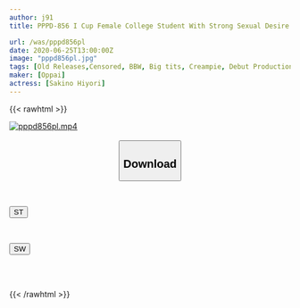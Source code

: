 ```yaml
---
author: j91
title: PPPD-856 I Cup Female College Student With Strong Sexual Desire To Go To The Pharmacy AV DEBUT Hidden De M Sakino Hiyori Of Begging For 10 Cum Shots In The First AV Appearance

url: /was/pppd856pl
date: 2020-06-25T13:00:00Z
image: "pppd856pl.jpg"
tags: [Old Releases,Censored, BBW, Big tits, Creampie, Debut Production, Solowork, Titty fuck]
maker: [Oppai]
actress: [Sakino Hiyori]
---
```



{{< rawhtml >}}

<div class="video" data-videoid="jq1djGg9VXCzBQr">
    <a href="javascript:;">
        <img src="/was/pppd856pl/pppd856pl.jpg" width="WIDTH" height="HEIGHT" alt="pppd856pl.mp4" loading="lazy">
    </a>
</div>

<script type="text/javascript" src="https://j91.asia/asset/on-demand-st.js"></script>

<br>
  <link rel="stylesheet" href="https://j91.asia/asset/bs5.css">
  
  <center>
  <button class="btn btn-primary" type="button" data-bs-toggle="collapse" data-bs-target=".multi-collapse" aria-expanded="false" aria-controls="multiCollapseExample1 multiCollapseExample2"><h2>Download</h2></button></center>
</p>
<div class="row">
  <div class="col">
    <div class="collapse multi-collapse" id="multiCollapseExample1">
      <div class="card card-body">
	      	      <br>
<div class="buttons">  
<p><a href="https://streamtape.to/v/jq1djGg9VXCzBQr" target="_blank"><button class="btn-hover color-3"><i class="fa fa-download"></i> ST</button></a></p></div>
    </div>
  </div>
</div>
  <div class="col">
    <div class="collapse multi-collapse" id="multiCollapseExample2">
      <div class="card card-body">
	      <br>
<div class="buttons">
<p><a href="https://flaswish.com/fiua9gpnnvb2" target="_blank"><button class="btn-hover color-2"><i class="fa fa-download"></i> SW</button></a></p></div>
<br><br>
      </div>
    </div>
  </div>
</div>

{{< /rawhtml >}}
